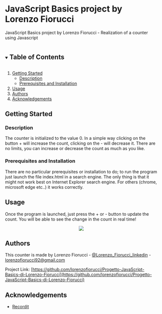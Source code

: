 # JavaScript Basics project by Lorenzo Fiorucci
JavaScript Basics project by Lorenzo Fiorucci - Realization of a counter using Javascript

<!-- TABLE OF CONTENTS -->
<details open="open">
  <summary><h2 style="display: inline-block">Table of Contents</h2></summary>
  <ol>
    <li>
      <a href="#Getting-started">Getting Started</a>
      <ul>
        <li><a href="#Description">Description</a></li>
        <li><a href="#Prerequisites-and-Installation">Prerequisites and Installation</a></li>
      </ul>
    </li>
    <li><a href="#Usage">Usage</a></li>
    <li><a href="#Authors">Authors</a></li>
    <li><a href="#Acknowledgements">Acknowledgements</a></li>
  </ol>
</details>

## Getting Started

### Description

The counter is initialized to the value 0. 
In a simple way clicking on the button + will increase the count, clicking on the - will decrease it. 
There are no limits, you can increase or decrease the count as much as you like.

### Prerequisites and Installation

There are no particular prerequisites or installation to do; to run the program just launch the file index.html in a search engine. 
The only thing is that it might not work best on Internet Explorer search engine. For others (chrome, microsoft edge etc..) it works correctly.

## Usage

Once the program is launched, just press the + or - button to update the count. You will be able to see the change in the count in real time!

<p align="center">
  <img src="http://g.recordit.co/GSfcUQYUv4.gif">
</p>


## Authors

This counter is made by Lorenzo Fiorucci - [@Lorenzo_Fiorucci_linkedin](https://www.linkedin.com/in/lorenzo-fiorucci-15250716a) - lorenzofiorucci92@gmail.com

Project Link: [https://github.com/lorenzofiorucci/Progetto-JavaScript-Basics-di-Lorenzo-Fiorucci](https://github.com/lorenzofiorucci/Progetto-JavaScript-Basics-di-Lorenzo-Fiorucci)

<!-- ACKNOWLEDGEMENTS -->
## Acknowledgements

* [Recordit](https://recordit.co/)

